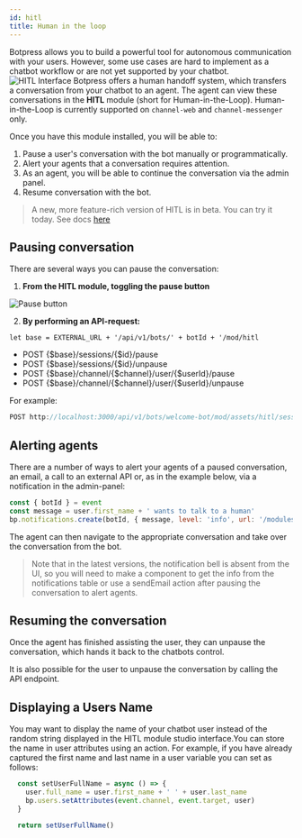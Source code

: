```yaml
---
id: hitl
title: Human in the loop
---
```


Botpress allows you to build a powerful tool for autonomous communication with your users. However, some use cases are hard to implement as a chatbot workflow or are not yet supported by your chatbot. 
![HITL Interface](hitl-interface.png)
Botpress offers a human handoff system,  which transfers a conversation from your chatbot to an agent. The agent can view these conversations in the **HITL** module (short for Human-in-the-Loop). Human-in-the-Loop is currently supported on `channel-web` and `channel-messenger` only.

Once you have this module installed, you will be able to:

1. Pause a user's conversation with the bot manually or programmatically.
2. Alert your agents that a conversation requires attention.
3. As an agent, you will be able to continue the conversation via the admin panel.
4. Resume conversation with the bot.

> A new, more feature-rich version of HITL is in beta. You can try it today. See docs [here](#hitl-next-beta)

## Pausing conversation

There are several ways you can pause the conversation:

1. **From the HITL module, toggling the pause button**
 
![Pause button](hitl_pause.png)

2. **By performing an API-request:**

`let base = EXTERNAL_URL + '/api/v1/bots/' + botId + '/mod/hitl`

- POST {$base}/sessions/{$id}/pause
- POST {$base}/sessions/{$id}/unpause
- POST {$base}/channel/{$channel}/user/{\$userId}/pause
- POST {$base}/channel/{$channel}/user/{\$userId}/unpause

For example: 
```js
POST http://localhost:3000/api/v1/bots/welcome-bot/mod/assets/hitl/sessions/13/pause
```

## Alerting agents

There are a number of ways to alert your agents of a paused conversation, an email, a call to an external API or, as in the example below, via a notification in the admin-panel:

```js
const { botId } = event
const message = user.first_name + ' wants to talk to a human'
bp.notifications.create(botId, { message, level: 'info', url: '/modules/hitl' })
```

The agent can then navigate to the appropriate conversation and take over the conversation from the bot. 

> Note that in the latest versions, the notification bell is absent from the UI, so you will need to make a component to get the info from the notifications table or use a sendEmail action after pausing the conversation to alert agents.

## Resuming the conversation

Once the agent has finished assisting the user, they can unpause the conversation, which hands it back to the chatbots control.

It is also possible for the user to unpause the conversation by calling the API endpoint.

## Displaying a Users Name

You may want to display the name of your chatbot user instead of the random string displayed in the HITL module studio interface.You can store the name in user attributes using an action. For example, if you have already captured the first name and last name in a user variable you can set as follows:

```js
  const setUserFullName = async () => {
    user.full_name = user.first_name + ' ' + user.last_name
    bp.users.setAttributes(event.channel, event.target, user)
  }

  return setUserFullName()
```
